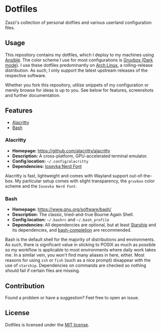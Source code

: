 # Dotfiles

Zaszi's collection of personal dotfiles and various userland configuration files.

## Usage

This repository contains my dotfiles, which I deploy to my machines using [Ansible](https://www.ansible.com/). The color scheme I use for most configurations is [Gruvbox (Dark mode)](https://github.com/morhetz/gruvbox). I use these dotfiles predominantly on [Arch Linux](https://www.archlinux.org/), a rolling-release distribution. As such, I only support the latest upstream releases of the respective software.

Whether you fork this repository, utilize snippets of my configuration or merely browse for ideas is up to you. See below for features, screenshots and further documentation.

## Features

* [Alacritty](#Alacritty)
* [Bash](#Bash)

### Alacritty

* **Homepage:** https://github.com/alacritty/alacritty
* **Description:** A cross-platform, GPU-accelerated terminal emulator.
* **Config location:** `~/.config/alacritty`
* **Dependencies:** [Iosevka Nerd Font](https://www.nerdfonts.com/)

Alacritty is fast, lightweight and comes with Wayland support out-of-the-box. My particular setup comes with slight transparency, the `gruvbox` color scheme and the `Iosevka Nerd Font`.

### Bash

* **Homepage:** https://www.gnu.org/software/bash/
* **Description:** The classic, tried-and-true Bourne Again Shell.
* **Config location:** `~/.bashrc` and `~/.bash_profile`
* **Dependencies:** All dependencies are optional, but at least [Starship](https://starship.rs/) and its dependencies, and [bash-completion](https://github.com/scop/bash-completion) are recommended.

Bash is the default shell for the majority of distributions and environments. As such, there is significant value in sticking to POSIX as much as possible so my workflow is applicable to most environments where daily work takes me. In a similar vein, you won't find many aliases in here, either. Most reasons for using `zsh` or `fish` (such as a nice prompt) disappear with the use of `starship`. Dependencies on commands are checked so nothing should fail if certain files are missing.

## Contribution

Found a problem or have a suggestion? Feel free to open an issue.

## License

Dotfiles is licensed under the [MIT license](https://github.com/zaszi/rust-template/blob/master/LICENSE.md).

